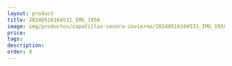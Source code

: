 ```yaml
---
layout: product
title: 20240516104531_IMG_1950
image: img/productos/zapatillas-senora-invierno/20240516104531_IMG_1950.webp
price: 
tags: 
description: 
order: 0
---
```

